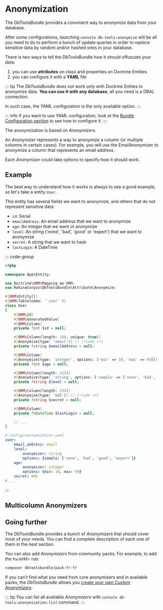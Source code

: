 # Anonymization

The *DbToolsBundle* provides a convinient way to anonymize data from your database.

After some configurations, launching `console db-tools:anonymize` will be all you need to do to perform
a bunch of update queries in order to replace sensitive data by random and/or hashed ones in your database.

There is two ways to tell the DbToolsBundle how it should offuscate your data:

1. you can use **attributes** on class and properties on Doctrine Entities
1. you can configure it with a **YAML** file

::: tip
The *DbToolsBundle* does not work only with Doctrine Entites to anonymize data. **You can use it with
any database**, all you need is a DBAL connection.

In such case, the YAML configuration is the only available option.
:::

::: info
If you want to use YAML configuration, look at the [Bundle Configuration section](/introduction/configuration#anonymization)
to see how to configure it.
:::

The anonymization is based on *Anonymizers*.

An *Anonymizer* represents a way to anonymize a column (or
multiple columns in certain cases). For example, you will use the EmailAnonymizer to anonymize a column that
represents an email address.

Each *Anonymizer* could take options to specify how it should work.

## Example

The best way to understand how it works is always to see a good example, so let's take a entity `User`.

This entity has several fields we want to anonymize, and others that do not represent sensitive data:

- `id`: Serial
- `emailAddress`: An email address that we want to anonymize
- `age`: An integer that we want ot anonymize
- `level`: An string ('none', 'bad', 'good' or 'expert') that we want to anonymize
- `secret`: A string that we want to hash
- `lastLogin`: A DateTime


::: code-group
```php [Attribute]
<?php

namespace App\Entity;

use Doctrine\ORM\Mapping as ORM;
use MakinaCorpus\DbToolsBundle\Attribute\Anonymize;

#[ORM\Entity()]
#[ORM\Table(name: '`user`')]
class User
{
    #[ORM\Id]
    #[ORM\GeneratedValue]
    #[ORM\Column]
    private ?int $id = null;

    #[ORM\Column(length: 180, unique: true)]
    #[Anonymize(type: 'email')] // [!code ++]
    private ?string $emailAddress = null;

    #[ORM\Column]
    #[Anonymize(type: 'integer', options: ['min' => 10, 'max' => 99])] // [!code ++]
    private ?int $age = null;

    #[ORM\Column(length: 255)]
    #[Anonymize(type: 'string', options: ['sample' => ['none', 'bad', 'good', 'expert']])] // [!code ++]
    private ?string $level = null;

    #[ORM\Column(length: 255)]
    #[Anonymize(type: 'md5')] // [!code ++]
    private ?string $secret = null;

    #[ORM\Column]
    private ?\DateTime $lastLogin = null;

    // ...
}
```

```yaml [YAML]
# config/anonymization.yaml
user:
    email_address: email
    level:
        anonymizer: string
        options: {sample: ['none', 'bad', 'good', 'expert']}
    age:
        anonymizer: integer
        options: {min: 10, max: 99}
    secret: md5
#...
```
:::

## Multicolumn Anonymizers

## Going further

The DbToolsBundle provides a bunch of *Anonymizers* that should cover most of your needs. You can find a
complete description of each one of them in the next section.

You can also add *Anonymizers* from community packs. For example, to add the `PackFRFr` run:

```bash
composer dbtoolsbundle/pack-fr-fr
```

If you can't find what you need from core anonymizers and in available packs, the *DbToolsBundle* allows
you [create your own *Custom Anonymizers*](/anonymization/custom-anonymizers).

::: tip
You can list all available *Anonymizers* with `console db-tools:anonymization:list` command.
:::
